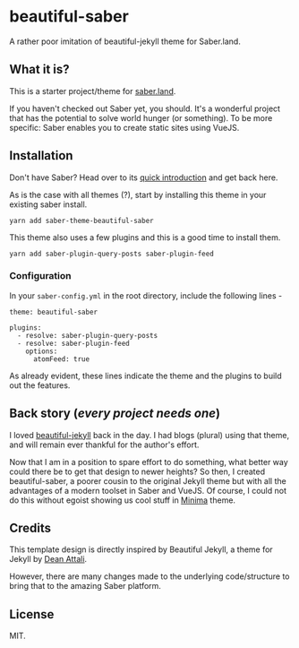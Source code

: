 # beautiful-saber

A rather poor imitation of beautiful-jekyll theme for Saber.land.

## What it is?

This is a starter project/theme for [saber.land](https://saber.land/).

If you haven't checked out Saber yet, you should. It's a wonderful project that has the potential to solve world hunger (or something). To be more specific: Saber enables you to create static sites using VueJS.

## Installation

Don't have Saber? Head over to its [quick introduction](https://saber.land/docs) and get back here.

As is the case with all themes (?), start by installing this theme in your existing saber install.

```
yarn add saber-theme-beautiful-saber
```

This theme also uses a few plugins and this is a good time to install them.

```
yarn add saber-plugin-query-posts saber-plugin-feed
```

### Configuration

In your `saber-config.yml` in the root directory, include the following lines -

```
theme: beautiful-saber

plugins:
  - resolve: saber-plugin-query-posts
  - resolve: saber-plugin-feed
    options:
      atomFeed: true
```

As already evident, these lines indicate the theme and the plugins to build out the features.

## Back story (_every project needs one_)

I loved [beautiful-jekyll](https://deanattali.com/beautiful-jekyll/) back in the day. I had blogs (plural) using that theme, and will remain ever thankful for the author's effort.

Now that I am in a position to spare effort to do something, what better way could there be to get that design to newer heights? So then, I created beautiful-saber, a poorer cousin to the original Jekyll theme but with all the advantages of a modern toolset in Saber and VueJS. Of course, I could not do this without egoist showing us cool stuff in [Minima](https://github.com/saberland/saber-theme-minima) theme.

## Credits

This template design is directly inspired by Beautiful Jekyll, a theme for Jekyll by [Dean Attali](https://github.com/daattali).

However, there are many changes made to the underlying code/structure to bring that to the amazing Saber platform.

## License

MIT.
